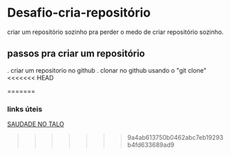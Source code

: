 # Desafio-cria-repositório
criar um repositório sozinho pra perder o medo de criar repositório sozinho.
## passos pra criar  um repositório

 . criar um repositorio no github
  . clonar no github usando o "git clone"
<<<<<<< HEAD

=======
 ### links úteis
 
 [SAUDADE NO TALO](https://www.youtube.com/watch?v=qOogqYtyIi8)
 

 
>>>>>>> 9a4ab613750b0462abc7eb19293b4fd633689ad9
